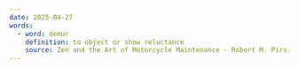 ```yaml
---
date: 2025-04-27
words:
  - word: demur
    definition: to object or show reluctance
    source: Zen and the Art of Motorcycle Maintenance - Robert M. Pirsig
---
```

